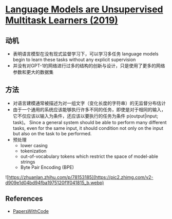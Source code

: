 # [Language Models are Unsupervised Multitask Learners (2019)](https://drive.google.com/file/d/1qG1Y2yQEeIEt4Ol3At3CnF2AxndyDDGU/view?usp=drivesdk)

## 动机
- 表明语言模型在没有现式监督学习下，可以学习多任务 language
models begin to learn these tasks without any explicit supervision
- 并没有对GPT-1的网络进行过多的结构的创新与设计，只是使用了更多的网络参数和更大的数据集

## 方法
- 对语言建模通常被描述为对一组文字（变化长度的字符串）的无监督分布估计
- 由于一个通用的系统应该能够执行许多不同的任务，即使是对于相同的输入，它不仅应该以输入为条件，还应该以要执行的任务为条件 p(output|input; task)。 Since a general system should be able to perform many different tasks, even for the same input, it should condition not only on the input but also on the task to be performed.
- 预处理
    - lower casing
    - tokenization
    - out-of-vocabulary tokens which restrict the space of model-able strings
    - Byte Pair Encoding (BPE)

![https://zhuanlan.zhihu.com/p/78153185](https://pic2.zhimg.com/v2-d909e1d04bd94fba1975120f1f041815_b.webp)

## References
- [PapersWithCode](https://paperswithcode.com/paper/language-models-are-unsupervised-multitask)